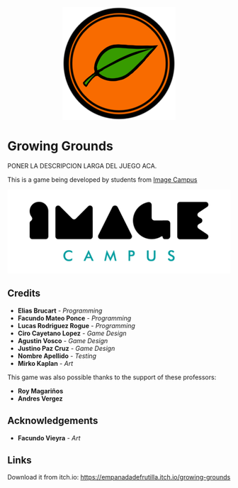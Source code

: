 <p align="center">
<img src="Logos/logo.png" alt="Growing Grounds"/>
</p>

# Growing Grounds

PONER LA DESCRIPCION LARGA DEL JUEGO ACA.

This is a game being developed by students from <a href="https://www.imagecampus.edu.ar/">Image Campus</a>

<p align="center">
  <a href="https://www.imagecampus.edu.ar/">
    <img src="Logos/logo-image-campus.png" alt="Image Campus"/>
  </a> 
</p>


## Credits

- **Elias Brucart** - *Programming*
- **Facundo Mateo Ponce** - *Programming*
- **Lucas Rodriguez Rogue** - *Programming*
- **Ciro Cayetano Lopez** - *Game Design*
- **Agustin Vosco** - *Game Design*
- **Justino Paz Cruz** - *Game Design*
- **Nombre Apellido** - *Testing*
- **Mirko Kaplan** - *Art*


This game was also possible thanks to the support of these professors:

- **Roy Magariños**
- **Andres Vergez**


## Acknowledgements

- **Facundo Vieyra** - *Art*


## Links

Download it from itch.io: https://empanadadefrutilla.itch.io/growing-grounds
